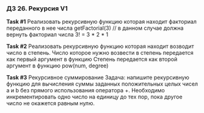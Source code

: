### ДЗ 26. Рекурсия V1

**Task #1**
Реализовать рекурсивную функцию которая находит факториал переданного в нее числа
getFactorial(3) // в данном случае должна вернуть факториал числа 3! = 3 * 2 * 1

**Task #2**
Реализовать рекурсивную функцию которая находит возводит число в степень.
Число которое нужно возвести в степень передается как первый аргумент в функцию
Степень передается как второй аргумент в функцию
pow(num, degree)

**Task #3**
Рекурсивное суммирование
Задача: напишите рекурсивную функцию для вычисления суммы заданных положительных целых чисел a и b без прямого
использования оператора +.
Необходимо инкрементировать одно число на единицу до тех пор, пока другое число не окажется равным нулю.